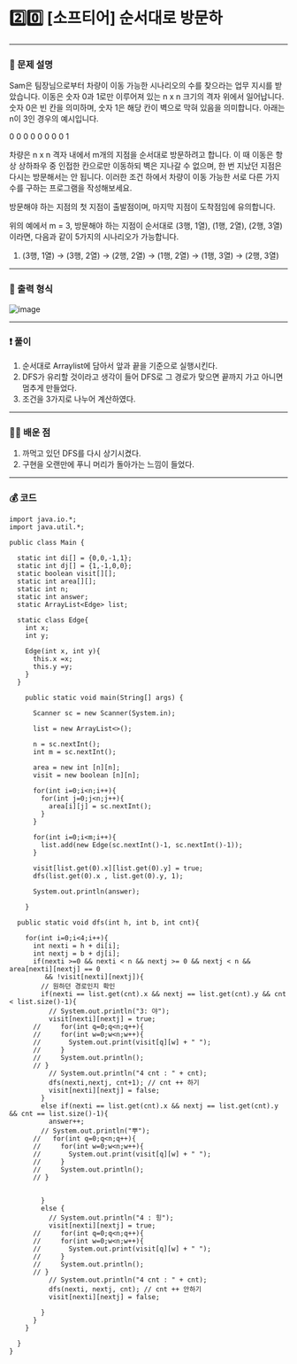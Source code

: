 # 2️⃣0️⃣ [소프티어] 순서대로 방문하 </span> 

---
### 📃 문제 설명
Sam은 팀장님으로부터 차량이 이동 가능한 시나리오의 수를 찾으라는 업무 지시를 받았습니다. 이동은 숫자 0과 1로만 이루어져 있는 n x n 크기의 격자 위에서 일어납니다. 
숫자 0은 빈 칸을 의미하며, 숫자 1은 해당 칸이 벽으로 막혀 있음을 의미합니다. 아래는 n이 3인 경우의 예시입니다.

0 0 0
0 0 0
0 0 1

차량은 n x n 격자 내에서 m개의 지점을 순서대로 방문하려고 합니다. 이 때 이동은 항상 상하좌우 중 인접한 칸으로만 이동하되 벽은 지나갈 수 없으며, 한 번 지났던 지점은 다시는 방문해서는 안 됩니다.
이러한 조건 하에서 차량이 이동 가능한 서로 다른 가지 수를 구하는 프로그램을 작성해보세요.

방문해야 하는 지점의 첫 지점이 출발점이며, 마지막 지점이 도착점임에 유의합니다.

위의 예에서 m = 3, 방문해야 하는 지점이 순서대로 (3행, 1열), (1행, 2열), (2행, 3열)이라면, 다음과 같이 5가지의 시나리오가 가능합니다.

1. (3행, 1열) → (3행, 2열) → (2행, 2열) → (1행, 2열) → (1행, 3열) → (2행, 3열)

---
### 🔑 출력 형식
![image](https://github.com/handaldog/DailyAlgo/assets/96431408/055a479f-5151-49fe-b010-3fa79a834f4d)


---
### ❗️ 풀이 
1. 순서대로 Arraylist에 담아서 앞과 끝을 기준으로 실행시킨다.
2. DFS가 유리할 것이라고 생각이 들어 DFS로 그 경로가 맞으면 끝까지 가고 아니면 멈추게 만들었다.
3. 조건을 3가지로 나누어 계산하였다.


--- 
### 👨‍💻 배운 점
1. 까먹고 있던 DFS를 다시 상기시켰다.
2. 구현을 오랜만에 푸니 머리가 돌아가는 느낌이 들었다.

---
### 💰 코드
```
import java.io.*;
import java.util.*;

public class Main {

  static int di[] = {0,0,-1,1};
  static int dj[] = {1,-1,0,0};
  static boolean visit[][];
  static int area[][];
  static int n;
  static int answer;
  static ArrayList<Edge> list;
  
  static class Edge{
    int x;
    int y;

    Edge(int x, int y){
      this.x =x;
      this.y =y;
    }
  }

    public static void main(String[] args) {

      Scanner sc = new Scanner(System.in);

      list = new ArrayList<>();

      n = sc.nextInt();
      int m = sc.nextInt();

      area = new int [n][n];
      visit = new boolean [n][n];
      
      for(int i=0;i<n;i++){
        for(int j=0;j<n;j++){
          area[i][j] = sc.nextInt();
        }
      }

      for(int i=0;i<m;i++){
        list.add(new Edge(sc.nextInt()-1, sc.nextInt()-1));
      }  
      
      visit[list.get(0).x][list.get(0).y] = true;
      dfs(list.get(0).x , list.get(0).y, 1);

      System.out.println(answer);
      
    }

  public static void dfs(int h, int b, int cnt){
    
    for(int i=0;i<4;i++){
      int nexti = h + di[i];
      int nextj = b + dj[i];
      if(nexti >=0 && nexti < n && nextj >= 0 && nextj < n && area[nexti][nextj] == 0 
         && !visit[nexti][nextj]){
        // 원하던 경로인지 확인 
        if(nexti == list.get(cnt).x && nextj == list.get(cnt).y && cnt < list.size()-1){
          // System.out.println("3: 야");
          visit[nexti][nextj] = true;
      //     for(int q=0;q<n;q++){
      //     for(int w=0;w<n;w++){
      //       System.out.print(visit[q][w] + " ");
      //     }
      //     System.out.println();
      // }
          // System.out.println("4 cnt : " + cnt);
          dfs(nexti,nextj, cnt+1); // cnt ++ 하기
          visit[nexti][nextj] = false;
        }
        else if(nexti == list.get(cnt).x && nextj == list.get(cnt).y && cnt == list.size()-1){
          answer++;
        // System.out.println("뿌");
      //   for(int q=0;q<n;q++){
      //     for(int w=0;w<n;w++){
      //       System.out.print(visit[q][w] + " ");
      //     }
      //     System.out.println();
      // }
          
          
        }
        else {
          // System.out.println("4 : 힝");
          visit[nexti][nextj] = true;
      //     for(int q=0;q<n;q++){
      //     for(int w=0;w<n;w++){
      //       System.out.print(visit[q][w] + " ");
      //     }
      //     System.out.println();
      // }
          // System.out.println("4 cnt : " + cnt);
          dfs(nexti, nextj, cnt); // cnt ++ 안하기
          visit[nexti][nextj] = false;
            
        }
      }
    }
    
  }
}

```
